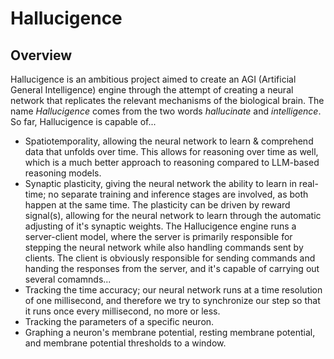 # Hallucigence
## Overview
Hallucigence is an ambitious project aimed to create an AGI (Artificial General Intelligence) engine through the attempt of creating a neural network that replicates the relevant mechanisms of the biological brain.
The name *Hallucigence* comes from the two words *hallucinate* and *intelligence*.
So far, Hallucigence is capable of...
* Spatiotemporality, allowing the neural network to learn & comprehend data that unfolds over time. This allows for reasoning over time as well, which is a much better approach to reasoning compared to LLM-based reasoning models.
* Synaptic plasticity, giving the neural network the ability to learn in real-time; no separate training and inference stages are involved, as both happen at the same time. The plasticity can be driven by reward signal(s), allowing for the neural network to learn through the automatic adjusting of it's synaptic weights.
The Hallucigence engine runs a server-client model, where the server is primarily responsible for stepping the neural network while also handling commands sent by clients. The client is obviously responsible for sending commands and handing the responses from the server, and it's capable of carrying out several comamnds...
* Tracking the time accuracy; our neural network runs at a time resolution of one millisecond, and therefore we try to synchronize our step so that it runs once every millisecond, no more or less.
* Tracking the parameters of a specific neuron.
* Graphing a neuron's membrane potential, resting membrane potential, and membrane potential thresholds to a window.
